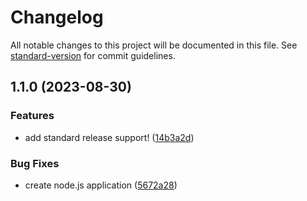 # Changelog

All notable changes to this project will be documented in this file. See [standard-version](https://github.com/conventional-changelog/standard-version) for commit guidelines.

## 1.1.0 (2023-08-30)


### Features

* add standard release support! ([14b3a2d](https://github.com/Badfish12345/auto-changelog/commit/14b3a2dba31281a32380325083ef8f7b994f6e05))


### Bug Fixes

* create node.js application ([5672a28](https://github.com/Badfish12345/auto-changelog/commit/5672a28fcf3795a65667510423d05b6dd04d4025))
